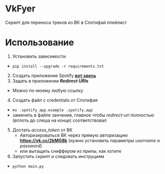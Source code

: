 # VkFyer
Скрипт для переноса треков из ВК в Спотифай плейлист

# Использование
1. Установить зависимости
  * `pip install --upgrade -r requirements.txt`
2. Создать приложение Spotify [**вот здесь**](https://developer.spotify.com/my-applications/#!/applications/create)
3. Задать в приложении ***Redirect URIs***
  * Можно по-моему любую ссылку
4. Создать файл с credentials от Спотифая
  * `mv .spotify_app.example .spotify.app`
  * заменить в файле занчения, главное чтобы  *redirect-uri* полностью (вплоть до слеша на конце) соответствовал
5. Достать *access_token* от ВК
   * Авторизироваться ВК через прямую авторизацию **https://vk.cc/2kMG8k** (нужно установить параметры *username* и *password*)
   * или вытащить сниффером из прилы, как хотите
6. Запустить скрипт и следовать инструциям
  * `python main.py`
